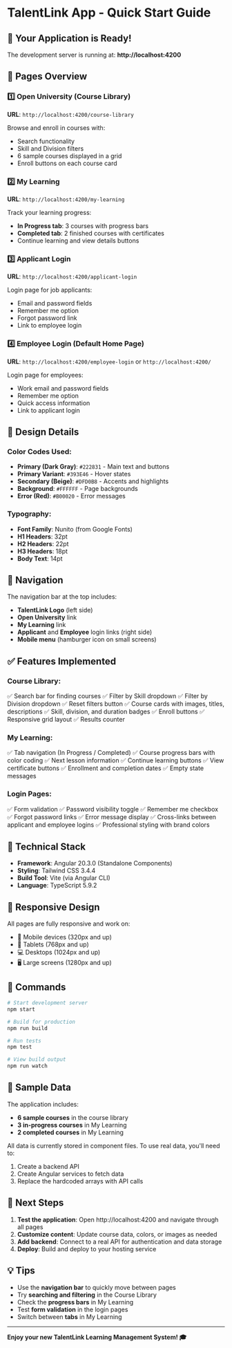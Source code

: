 # TalentLink App - Quick Start Guide

## 🎉 Your Application is Ready!

The development server is running at: **http://localhost:4200**

## 📄 Pages Overview

### 1️⃣ Open University (Course Library)
**URL**: `http://localhost:4200/course-library`

Browse and enroll in courses with:
- Search functionality
- Skill and Division filters  
- 6 sample courses displayed in a grid
- Enroll buttons on each course card

### 2️⃣ My Learning
**URL**: `http://localhost:4200/my-learning`

Track your learning progress:
- **In Progress tab**: 3 courses with progress bars
- **Completed tab**: 2 finished courses with certificates
- Continue learning and view details buttons

### 3️⃣ Applicant Login
**URL**: `http://localhost:4200/applicant-login`

Login page for job applicants:
- Email and password fields
- Remember me option
- Forgot password link
- Link to employee login

### 4️⃣ Employee Login (Default Home Page)
**URL**: `http://localhost:4200/employee-login` or `http://localhost:4200/`

Login page for employees:
- Work email and password fields
- Remember me option
- Quick access information
- Link to applicant login

## 🎨 Design Details

### Color Codes Used:
- **Primary (Dark Gray)**: `#222831` - Main text and buttons
- **Primary Variant**: `#393E46` - Hover states
- **Secondary (Beige)**: `#DFD0B8` - Accents and highlights
- **Background**: `#FFFFFF` - Page backgrounds
- **Error (Red)**: `#B00020` - Error messages

### Typography:
- **Font Family**: Nunito (from Google Fonts)
- **H1 Headers**: 32pt
- **H2 Headers**: 22pt
- **H3 Headers**: 18pt
- **Body Text**: 14pt

## 🧭 Navigation

The navigation bar at the top includes:
- **TalentLink Logo** (left side)
- **Open University** link
- **My Learning** link
- **Applicant** and **Employee** login links (right side)
- **Mobile menu** (hamburger icon on small screens)

## ✅ Features Implemented

### Course Library:
✅ Search bar for finding courses
✅ Filter by Skill dropdown
✅ Filter by Division dropdown
✅ Reset filters button
✅ Course cards with images, titles, descriptions
✅ Skill, division, and duration badges
✅ Enroll buttons
✅ Responsive grid layout
✅ Results counter

### My Learning:
✅ Tab navigation (In Progress / Completed)
✅ Course progress bars with color coding
✅ Next lesson information
✅ Continue learning buttons
✅ View certificate buttons
✅ Enrollment and completion dates
✅ Empty state messages

### Login Pages:
✅ Form validation
✅ Password visibility toggle
✅ Remember me checkbox
✅ Forgot password links
✅ Error message display
✅ Cross-links between applicant and employee logins
✅ Professional styling with brand colors

## 🔧 Technical Stack

- **Framework**: Angular 20.3.0 (Standalone Components)
- **Styling**: Tailwind CSS 3.4.4
- **Build Tool**: Vite (via Angular CLI)
- **Language**: TypeScript 5.9.2

## 📱 Responsive Design

All pages are fully responsive and work on:
- 📱 Mobile devices (320px and up)
- 📱 Tablets (768px and up)
- 💻 Desktops (1024px and up)
- 🖥️ Large screens (1280px and up)

## 🚀 Commands

```bash
# Start development server
npm start

# Build for production
npm run build

# Run tests
npm test

# View build output
npm run watch
```

## 📝 Sample Data

The application includes:
- **6 sample courses** in the course library
- **3 in-progress courses** in My Learning
- **2 completed courses** in My Learning

All data is currently stored in component files. To use real data, you'll need to:
1. Create a backend API
2. Create Angular services to fetch data
3. Replace the hardcoded arrays with API calls

## 🎯 Next Steps

1. **Test the application**: Open http://localhost:4200 and navigate through all pages
2. **Customize content**: Update course data, colors, or images as needed
3. **Add backend**: Connect to a real API for authentication and data storage
4. **Deploy**: Build and deploy to your hosting service

## 💡 Tips

- Use the **navigation bar** to quickly move between pages
- Try **searching and filtering** in the Course Library
- Check the **progress bars** in My Learning
- Test **form validation** in the login pages
- Switch between **tabs** in My Learning

---

**Enjoy your new TalentLink Learning Management System! 🎓**
